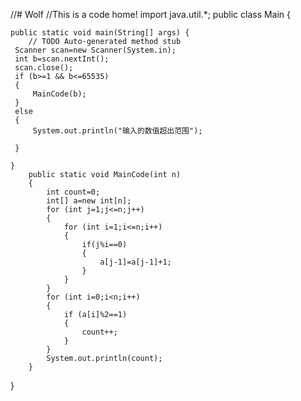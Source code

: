 //# Wolf
//This is a code home!
import java.util.*;
public class Main {

	public static void main(String[] args) {
		// TODO Auto-generated method stub
     Scanner scan=new Scanner(System.in);
     int b=scan.nextInt();
     scan.close();
     if (b>=1 && b<=65535)
     {
    	 MainCode(b);
     }
     else
     {
    	 System.out.println("输入的数值超出范围");
    	 
     }
     
	}
		public static void MainCode(int n)
		{
			int count=0;
			int[] a=new int[n];
			for (int j=1;j<=n;j++)
			{
				for (int i=1;i<=n;i++)
				{
					if(j%i==0)
					{
						a[j-1]=a[j-1]+1;
					}
				}
			}
			for (int i=0;i<n;i++)
			{
				if (a[i]%2==1)
				{
					count++;
				}
			}
			System.out.println(count);
		}
}

